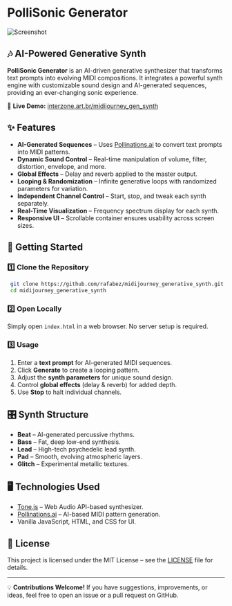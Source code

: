# PolliSonic Generator

![Screenshot](https://www.interzone.art.br/midijourney_gen_synth/ss_mgs.webp)

## 🎶 AI-Powered Generative Synth

**PolliSonic Generator** is an AI-driven generative synthesizer that transforms text prompts into evolving MIDI compositions. It integrates a powerful synth engine with customizable sound design and AI-generated sequences, providing an ever-changing sonic experience.

🔗 **Live Demo:** [interzone.art.br/midijourney_gen_synth](https://www.interzone.art.br/midijourney_gen_synth/)

## ✨ Features
- **AI-Generated Sequences** – Uses [Pollinations.ai](https://pollinations.ai/) to convert text prompts into MIDI patterns.
- **Dynamic Sound Control** – Real-time manipulation of volume, filter, distortion, envelope, and more.
- **Global Effects** – Delay and reverb applied to the master output.
- **Looping & Randomization** – Infinite generative loops with randomized parameters for variation.
- **Independent Channel Control** – Start, stop, and tweak each synth separately.
- **Real-Time Visualization** – Frequency spectrum display for each synth.
- **Responsive UI** – Scrollable container ensures usability across screen sizes.

## 🚀 Getting Started

### 1️⃣ Clone the Repository
```sh
 git clone https://github.com/rafabez/midijourney_generative_synth.git
 cd midijourney_generative_synth
```

### 2️⃣ Open Locally
Simply open `index.html` in a web browser. No server setup is required.

### 3️⃣ Usage
1. Enter a **text prompt** for AI-generated MIDI sequences.
2. Click **Generate** to create a looping pattern.
3. Adjust the **synth parameters** for unique sound design.
4. Control **global effects** (delay & reverb) for added depth.
5. Use **Stop** to halt individual channels.

## 🎛️ Synth Structure
- **Beat** – AI-generated percussive rhythms.
- **Bass** – Fat, deep low-end synthesis.
- **Lead** – High-tech psychedelic lead synth.
- **Pad** – Smooth, evolving atmospheric layers.
- **Glitch** – Experimental metallic textures.

## 🖥️ Technologies Used
- [Tone.js](https://tonejs.github.io/) – Web Audio API-based synthesizer.
- [Pollinations.ai](https://pollinations.ai/) – AI-based MIDI pattern generation.
- Vanilla JavaScript, HTML, and CSS for UI.

## 📝 License
This project is licensed under the MIT License – see the [LICENSE](LICENSE) file for details.

---
💡 **Contributions Welcome!** If you have suggestions, improvements, or ideas, feel free to open an issue or a pull request on GitHub.
